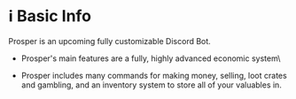 # ℹ Basic Info

Prosper is an upcoming fully customizable Discord Bot.

* Prosper's main features are a fully, highly advanced economic system\

* Prosper includes many commands for making money, selling, loot crates and gambling, and an inventory system to store all of your valuables in.
